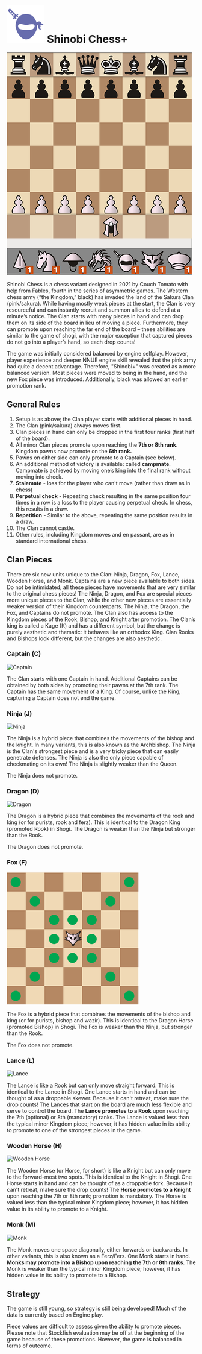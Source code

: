 # ![Shinobi chess+](https://github.com/gbtami/pychess-variants/blob/master/static/icons/shinobi.svg) Shinobi Chess+

![Shinobi+](https://github.com/gbtami/pychess-variants/blob/master/static/images/CVariantsGuide/Shinobiplus.png)

Shinobi Chess is a chess variant designed in 2021 by Couch Tomato with help from Fables, fourth in the series of asymmetric games. The Western chess army (“the Kingdom,” black) has invaded the land of the Sakura Clan (pink/sakura). While having mostly weak pieces at the start, the Clan is very resourceful and can instantly recruit and summon allies to defend at a minute’s notice. The Clan starts with many pieces in hand and can drop them on its side of the board in lieu of moving a piece. Furthermore, they can promote upon reaching the far end of the board – these abilities are similar to the game of shogi, with the major exception that captured pieces do not go into a player’s hand, so each drop counts! 

The game was initially considered balanced by engine selfplay. However, player experience and deeper NNUE engine skill revealed that the pink army had quite a decent advantage. Therefore, "Shinobi+" was created as a more balanced version. Most pieces were moved to being in the hand, and the new Fox piece was introduced. Additionally, black was allowed an earlier promotion rank.
 
## General Rules
1.	Setup is as above; the Clan player starts with additional pieces in hand.
2.	The Clan (pink/sakura) always moves first.
3.	Clan pieces in hand can only be dropped in the first four ranks (first half of the board).
4.	All minor Clan pieces promote upon reaching the **7th or 8th rank**. Kingdom pawns now promote on the **6th rank.**
5.	Pawns on either side can only promote to a Captain (see below).
6.	An additional method of victory is available: called **campmate**. Campmate is achieved by moving one’s king into the final rank without moving into check.
7.	**Stalemate** - loss for the player who can't move (rather than draw as in chess)
8.	**Perpetual check** - Repeating check resulting in the same position four times in a row is a loss to the player causing perpetual check. In chess, this results in a draw.
9.	**Repetition** - Similar to the above, repeating the same position results in a draw.
10.	The Clan cannot castle.
11.	Other rules, including Kingdom moves and en passant, are as in standard international chess.

## Clan Pieces

There are six new units unique to the Clan: Ninja, Dragon, Fox, Lance, Wooden Horse, and Monk. Captains are a new piece available to both sides. Do not be intimidated; all these pieces have movements that are very similar to the original chess pieces! The Ninja, Dragon, and Fox are special pieces more unique pieces to the Clan, while the other new pieces are essentially weaker version of their Kingdom counterparts. The Ninja, the Dragon, the Fox, and Captains do not promote. 
The Clan also has access to the Kingdom pieces of the Rook, Bishop, and Knight after promotion.  The Clan’s king is called a Kage (K) and has a different symbol, but the change is purely aesthetic and thematic: it behaves like an orthodox King. Clan Rooks and Bishops look different, but the changes are also aesthetic.

### Captain (C)

![Captain](https://github.com/gbtami/pychess-variants/blob/master/static/images/CVariantsGuide/ClanCaptain.png)

The Clan starts with one Captain in hand. Additional Captains can be obtained by both sides by promoting their pawns at the 7th rank. The Captain has the same movement of a King. Of course, unlike the King, capturing a Captain does not end the game.

### Ninja (J)

![Ninja](https://github.com/gbtami/pychess-variants/blob/master/static/images/CVariantsGuide/Ninja.png)

The Ninja is a hybrid piece that combines the movements of the bishop and the knight. In many variants, this is also known as the Archbishop. The Ninja is the Clan's strongest piece and is a very tricky piece that can easily penetrate defenses. The Ninja is also the only piece capable of checkmating on its own! The Ninja is slightly weaker than the Queen.

The Ninja does not promote.

### Dragon (D)

![Dragon](https://github.com/gbtami/pychess-variants/blob/master/static/images/CVariantsGuide/Dragon.png)

The Dragon is a hybrid piece that combines the movements of the rook and king (or for purists, rook and ferz). This is identical to the Dragon King (promoted Rook) in Shogi. The Dragon is weaker than the Ninja but stronger than the Rook.

The Dragon does not promote.

### Fox (F)

![Fox](https://github.com/gbtami/pychess-variants/blob/master/static/images/CVariantsGuide/Fox.png)

The Fox is a hybrid piece that combines the movements of the bishop and king (or for purists, bishop and wazir). This is identical to the Dragon Horse (promoted Bishop) in Shogi. The Fox is weaker than the Ninja, but stronger than the Rook.

The Fox does not promote.

### Lance (L)

![Lance](https://github.com/gbtami/pychess-variants/blob/master/static/images/CVariantsGuide/Lance.png)

The Lance is like a Rook but can only move straight forward. This is identical to the Lance in Shogi. One Lance starts in hand and can be thought of as a droppable skewer. Because it can't retreat, make sure the drop counts! The Lances that start on the board are much less flexible and serve to control the board. The **Lance promotes to a Rook** upon reaching the 7th (optional) or 8th (mandatory) ranks. The Lance is valued less than the typical minor Kingdom piece; however, it has hidden value in its ability to promote to one of the strongest pieces in the game.

### Wooden Horse (H)

![Wooden Horse](https://github.com/gbtami/pychess-variants/blob/master/static/images/CVariantsGuide/Horse.png)

The Wooden Horse (or Horse, for short) is like a Knight but can only move to the forward-most two spots. This is identical to the Knight in Shogi. One Horse starts in hand and can be thought of as a droppable fork. Because it can't retreat, make sure the drop counts! The **Horse promotes to a Knight** upon reaching the 7th or 8th rank; promotion is mandatory. The Horse is valued less than the typical minor Kingdom piece; however, it has hidden value in its ability to promote to a Knight.

### Monk (M)

![Monk](https://github.com/gbtami/pychess-variants/blob/master/static/images/CVariantsGuide/Monk.png)

The Monk moves one space diagonally, either forwards or backwards. In other variants, this is also known as a Ferz/Fers. One Monk starts in hand. **Monks may promote into a Bishop upon reaching the 7th or 8th ranks**. The Monk is weaker than the typical minor Kingdom piece; however, it has hidden value in its ability to promote to a Bishop.
 
## Strategy
The game is still young, so strategy is still being developed! Much of the data is currently based on Engine play.

Piece values are difficult to assess given the ability to promote pieces. Please note that Stockfish evaluation may be off at the beginning of the game because of these promotions. However, the game is balanced in terms of outcome.
